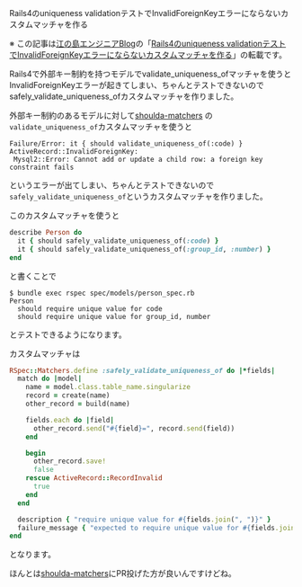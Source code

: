 Rails4のuniqueness validationテストでInvalidForeignKeyエラーにならないカスタムマッチャを作る

※ この記事は[江の島エンジニアBlog](http://blog.enogineer.com/)の「[Rails4のuniqueness validationテストでInvalidForeignKeyエラーにならないカスタムマッチャを作る](http://blog.enogineer.com/2014/10/26/rspec-safely-validate-uniqueness-of-matcher/)」の転載です。

Rails4で外部キー制約を持つモデルでvalidate_uniqueness_ofマッチャを使うとInvalidForeignKeyエラーが起きてしまい、ちゃんとテストできないのでsafely_validate_uniqueness_ofカスタムマッチャを作りました。

外部キー制約のあるモデルに対して[shoulda-matchers](https://github.com/thoughtbot/shoulda-matchers)
の`validate_uniqueness_of`カスタムマッチャを使うと

    Failure/Error: it { should validate_uniqueness_of(:code) }
    ActiveRecord::InvalidForeignKey:
     Mysql2::Error: Cannot add or update a child row: a foreign key constraint fails

というエラーが出てしまい、ちゃんとテストできないので`safely_validate_uniqueness_of`というカスタムマッチャを作りました。

このカスタムマッチャを使うと

```ruby
describe Person do
  it { should safely_validate_uniqueness_of(:code) }
  it { should safely_validate_uniqueness_of(:group_id, :number) }
end
```

と書くことで

    $ bundle exec rspec spec/models/person_spec.rb
    Person
      should require unique value for code
      should require unique value for group_id, number

とテストできるようになります。

カスタムマッチャは

```ruby
RSpec::Matchers.define :safely_validate_uniqueness_of do |*fields|
  match do |model|
    name = model.class.table_name.singularize
    record = create(name)
    other_record = build(name)

    fields.each do |field|
      other_record.send("#{field}=", record.send(field))
    end

    begin
      other_record.save!
      false
    rescue ActiveRecord::RecordInvalid
      true
    end
  end

  description { "require unique value for #{fields.join(", ")}" }
  failure_message { "expected to require unique value for #{fields.join(", ")}, but not" }
end
```

となります。

ほんとは[shoulda-matchers](https://github.com/thoughtbot/shoulda-matchers)にPR投げた方が良いんですけどね。
